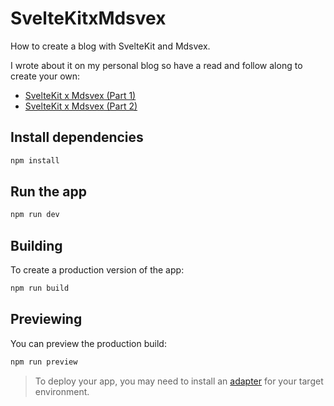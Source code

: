 # SvelteKitxMdsvex

How to create a blog with SvelteKit and Mdsvex.

I wrote about it on my personal blog so have a read and follow along to create your own:

- [SvelteKit x Mdsvex (Part 1)](https://www.tylerpillay.co.za/blog/site-setup-part-1)
- [SvelteKit x Mdsvex (Part 2)](https://www.tylerpillay.co.za/blog/site-setup-part-2)

## Install dependencies

```bash
npm install
```

## Run the app

```bash
npm run dev
```

## Building

To create a production version of the app:

```bash
npm run build
```

## Previewing

You can preview the production build:

```bash
npm run preview
```

> To deploy your app, you may need to install an [adapter](https://kit.svelte.dev/docs/adapters) for your target
> environment.
